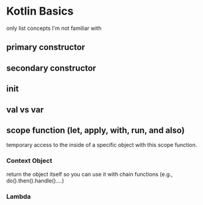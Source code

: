 # Kotlin Basics

only list concepts I'm not familiar with

## primary constructor
## secondary constructor
## init 
## val vs var
## scope function (let, apply, with, run, and also)

temporary access to the inside of a specific object with this scope function.

### Context Object

return the object itself so you can use it with chain functions (e.g., do().then().handle()....)

### Lambda 
